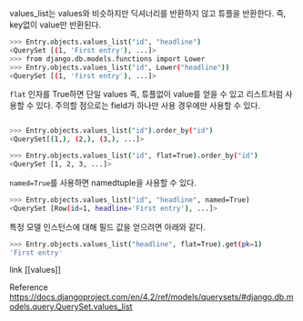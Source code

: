 values_list는 values와 비슷하지만 딕셔너리를 반환하지 않고 튜플을 반환한다.
즉, key없이 value만 반환된다.

```bash
>>> Entry.objects.values_list("id", "headline")
<QuerySet [(1, 'First entry'), ...]>
>>> from django.db.models.functions import Lower
>>> Entry.objects.values_list("id", Lower("headline"))
<QuerySet [(1, 'first entry'), ...]>

```

`flat` 인자를 True하면 단일 values 즉, 튜플없이 value를 얻을 수 있고 리스트처럼 사용할 수 있다. 주의할 점으로는 field가 하나만 사용 경우에만 사용할 수 있다.
```bash

>>> Entry.objects.values_list("id").order_by("id")
<QuerySet[(1,), (2,), (3,), ...]>

>>> Entry.objects.values_list("id", flat=True).order_by("id")
<QuerySet [1, 2, 3, ...]>

```



`named=True`를 사용하면 namedtuple을 사용할 수 있다.
```bash
>>> Entry.objects.values_list("id", "headline", named=True)
<QuerySet [Row(id=1, headline='First entry'), ...]>

```

특정 모델 인스턴스에 대해 필드 값을 얻으려면 아래와 같다.
```bash
>>> Entry.objects.values_list("headline", flat=True).get(pk=1)
'First entry'

```

link
[[values]]

Reference
https://docs.djangoproject.com/en/4.2/ref/models/querysets/#django.db.models.query.QuerySet.values_list